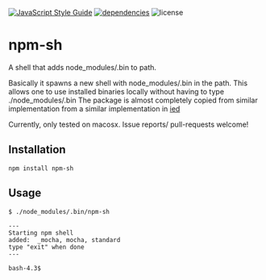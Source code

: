 
[![JavaScript Style Guide](https://img.shields.io/badge/code%20style-standard-brightgreen.svg)](http://standardjs.com/) [![dependencies](https://david-dm.org/sramam/npm-sh.svg)](https://david-dm.org/sramam/npm-sh) ![license](https://img.shields.io/npm/l/npm-sh.svg)

# npm-sh
A shell that adds node_modules/.bin to path. 

Basically it spawns a new shell with node_modules/.bin in the path. 
This allows one to use installed binaries locally without having to type ./node_modules/.bin
The package is almost completely copied from similar implementation from a similar implementation in [ied](https://github.com/alexanderGugel/ied)

Currently, only tested on macosx. Issue reports/ pull-requests welcome!

## Installation
    npm install npm-sh

## Usage
    $ ./node_modules/.bin/npm-sh
    
    ---
    Starting npm shell
    added:  _mocha, mocha, standard
    type "exit" when done
    ---
    
    bash-4.3$

